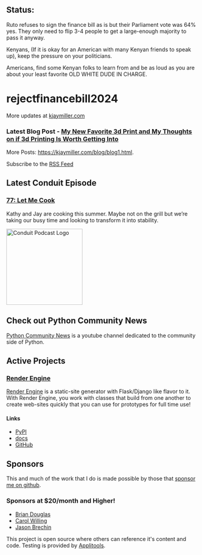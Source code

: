 ## Status:
<p>Ruto refuses to sign the finance bill as is but their Parliament vote was 64% yes. They only need to flip 3-4 people to get a large-enough majority to pass it anyway.</p>

<p>Kenyans, (If it is okay for an American with many Kenyan friends to speak up), keep the pressure on your politicians.</p>

<p>Americans, find some Kenyan folks to learn from and be as loud as you are about your least favorite OLD WHITE DUDE IN CHARGE.</p>

<h1 id="rejectfinancebill2024">rejectfinancebill2024</h1>

More updates at [kjaymiller.com](https://kjaymiller.com/microblog/microblog)

### Latest Blog Post - [My New Favorite 3d Print and My Thoughts on if 3d Printing Is Worth Getting Into](https://kjaymiller.com/blog/my-new-favorite-3d-print-and-my-thoughts-on-if-3d-printing-is-worth-getting-into.html)

More Posts: <https://kjaymiller.com/blog/blog1.html>.

Subscribe to the [RSS Feed](https://kjaymiller.com/allposts.rss)


## Latest Conduit Episode
### [77: Let Me Cook](http://relay.fm/conduit/77)
Kathy and Jay are cooking this summer. Maybe not on the grill but we’re taking our busy time and looking to transform it into stability.

<img src="https://kjaymiller.s3-us-west-2.amazonaws.com/images/conduit_artwork.png" height="200" width="200" alt="Conduit Podcast Logo"/>

## Check out Python Community News
[Python Community News](https://youtube.com/@pycommunitynews) is a youtube channel dedicated to the community side of Python.

## Active Projects

### [Render Engine]
[Render Engine] is a static-site generator with Flask/Django like flavor to it.
With Render Engine, you work with classes that build from one another to create
web-sites quickly that you can use for prototypes for full time use!

#### Links
- [PyPI](https://pypi.org/project/render-engine)
- [docs](https://render-engine.readthedocs.io)
- [GitHub](https://github.com/kjaymiller/render_engine)

## Sponsors
This and much of the work that I do is made possible by those that [sponsor me
on github](https://github.com/sponsors/kjaymiller).

### Sponsors at $20/month and Higher!
- [Brian Douglas](https://github.com/bdougie)
- [Carol Willing](https://github.com/willingc)
- [Jason Brechin](https://github.com/brechin)


This project is open source where others can reference it's content and code. Testing is provided by [Applitools](https://www.applitools.com/).


[Render Engine]: https://render-engine.readthedocs.io